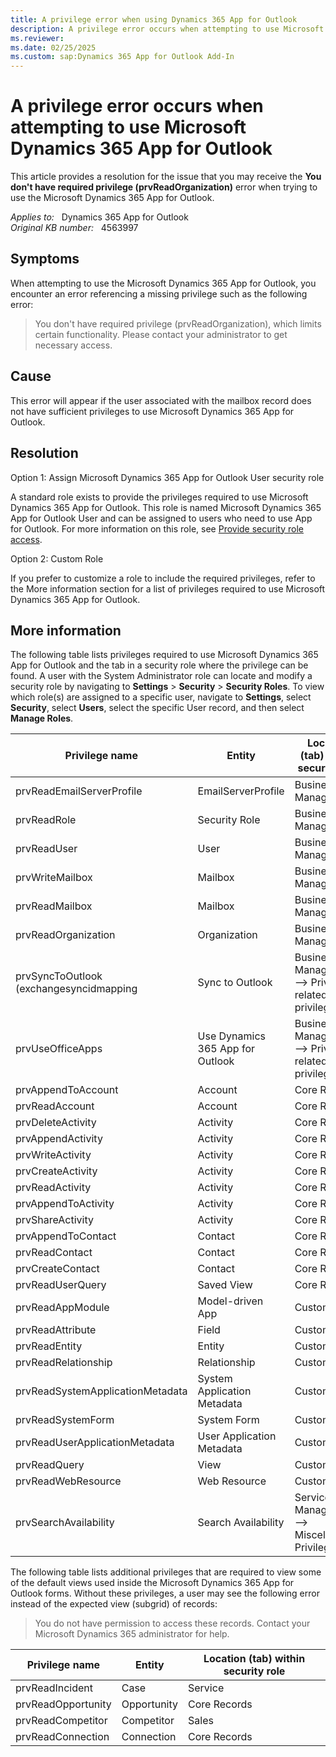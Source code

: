 ```yaml
---
title: A privilege error when using Dynamics 365 App for Outlook
description: A privilege error occurs when attempting to use Microsoft Dynamics 365 App for Outlook. Provides options to solve this issue.
ms.reviewer: 
ms.date: 02/25/2025
ms.custom: sap:Dynamics 365 App for Outlook Add-In
---
```

# A privilege error occurs when attempting to use Microsoft Dynamics 365 App for Outlook

This article provides a resolution for the issue that you may receive the **You don't have required privilege (prvReadOrganization)** error when trying to use the Microsoft Dynamics 365 App for Outlook.

_Applies to:_ &nbsp; Dynamics 365 App for Outlook  
_Original KB number:_ &nbsp; 4563997

## Symptoms

When attempting to use the Microsoft Dynamics 365 App for Outlook, you encounter an error referencing a missing privilege such as the following error:

> You don't have required privilege (prvReadOrganization), which limits certain functionality. Please contact your administrator to get necessary access.

## Cause

This error will appear if the user associated with the mailbox record does not have sufficient privileges to use Microsoft Dynamics 365 App for Outlook.

## Resolution

Option 1: Assign Microsoft Dynamics 365 App for Outlook User security role

A standard role exists to provide the privileges required to use Microsoft Dynamics 365 App for Outlook. This role is named Microsoft Dynamics 365 App for Outlook User and can be assigned to users who need to use App for Outlook. For more information on this role, see [Provide security role access](/dynamics365/outlook-app/deploy-dynamics-365-app-for-outlook#provide-security-role-access).

Option 2: Custom Role

If you prefer to customize a role to include the required privileges, refer to the More information section for a list of privileges required to use Microsoft Dynamics 365 App for Outlook.

## More information

The following table lists privileges required to use Microsoft Dynamics 365 App for Outlook and the tab in a security role where the privilege can be found. A user with the System Administrator role can locate and modify a security role by navigating to **Settings** > **Security** > **Security Roles**. To view which role(s) are assigned to a specific user, navigate to **Settings**, select **Security**, select **Users**, select the specific User record, and then select **Manage Roles**.

| Privilege name| Entity| Location (tab) within security role|
|---|---|---|
|prvReadEmailServerProfile|EmailServerProfile|Business Management|
|prvReadRole|Security Role|Business Management|
|prvReadUser|User|Business Management|
|prvWriteMailbox|Mailbox|Business Management|
|prvReadMailbox|Mailbox|Business Management|
|prvReadOrganization|Organization|Business Management|
|prvSyncToOutlook (exchangesyncidmapping|Sync to Outlook|Business Management --> Privacy-related privileges|
|prvUseOfficeApps|Use Dynamics 365 App for Outlook|Business Management --> Privacy-related privileges|
|prvAppendToAccount|Account|Core Records|
|prvReadAccount|Account|Core Records|
|prvDeleteActivity|Activity|Core Records|
|prvAppendActivity|Activity|Core Records|
|prvWriteActivity|Activity|Core Records|
|prvCreateActivity|Activity|Core Records|
|prvReadActivity|Activity|Core Records|
|prvAppendToActivity|Activity|Core Records|
|prvShareActivity|Activity|Core Records|
|prvAppendToContact|Contact|Core Records|
|prvReadContact|Contact|Core Records|
|prvCreateContact|Contact|Core Records|
|prvReadUserQuery|Saved View|Core Records|
|prvReadAppModule|Model-driven App|Customization|
|prvReadAttribute|Field|Customization|
|prvReadEntity|Entity|Customization|
|prvReadRelationship|Relationship|Customization|
|prvReadSystemApplicationMetadata|System Application Metadata|Customization|
|prvReadSystemForm|System Form|Customization|
|prvReadUserApplicationMetadata|User Application Metadata|Customization|
|prvReadQuery|View|Customization|
|prvReadWebResource|Web Resource|Customization|
|prvSearchAvailability|Search Availability|Service Management --> Miscellaneous Privileges|

The following table lists additional privileges that are required to view some of the default views used inside the Microsoft Dynamics 365 App for Outlook forms. Without these privileges, a user may see the following error instead of the expected view (subgrid) of records:

> You do not have permission to access these records. Contact your Microsoft Dynamics 365 administrator for help.

| Privilege name| Entity| Location (tab) within security role|
|---|---|---|
|prvReadIncident|Case|Service|
|prvReadOpportunity|Opportunity|Core Records|
|prvReadCompetitor|Competitor|Sales|
|prvReadConnection|Connection|Core Records|
